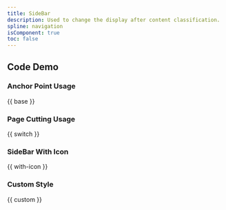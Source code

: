 ```yaml
---
title: SideBar
description: Used to change the display after content classification.
spline: navigation
isComponent: true
toc: false
---
```


## Code Demo

### Anchor Point Usage

{{ base }}

### Page Cutting Usage

{{ switch }}

### SideBar With Icon

{{ with-icon }}

### Custom Style

{{ custom }}
